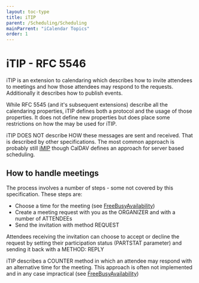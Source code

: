 ```yaml
---
layout: toc-type
title: iTIP
parent: /Scheduling/Scheduling
mainParrent: "iCalendar Topics"
order: 1
---
```


# iTIP - RFC 5546

iTIP is an extension to calendaring which describes how to invite attendees to meetings and how those attendees may respond to the requests. Additionally it describes how to publish events.

While RFC 5545 (and it's subsequent extensions) describe all the calendaring properties, iTIP defines both a protocol and the usage of those properties. It does not define new properties but does place some restrictions on how the may be used for iTIP.

iTIP DOES NOT describe HOW these messages are sent and received. That is described by other specifications. The most common approach is probably still [iMIP](/Scheduling/iMIP/) though CalDAV defines an approach for server based scheduling.

## How to handle meetings
The process involves a number of steps - some not covered by this specification. These steps are:

   *  Choose a time for the meeting (see [FreeBusyAvailability](/Scheduling/FreeBusyAvailability/))
   *  Create a meeting request with you as the ORGANIZER and with a number of ATTENDEEs
   *  Send the invitation with method REQUEST

Attendees receiving the invitation can choose to accept or decline the request by setting their participation status (PARTSTAT parameter) and sending it back with a METHOD: REPLY

iTIP describes a COUNTER method in which an attendee may respond with an alternative time for the meeting. This approach is often not implemented and in any case impractical (see [FreeBusyAvailability](/Scheduling/FreeBusyAvailability/))
